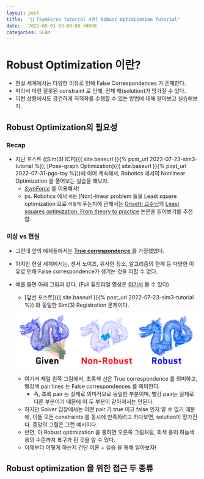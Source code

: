 ```yaml
---
layout: post
title:  "🌈 [SymForce Tutorial 4편] Robust Optimization Tutorial"
date:   2022-09-01 03:00:00 +0000
categories: SLAM 
---
```


# Robust Optimization 이란? 
- 현실 세계에서는 다양한 이유로 인해 False Correspondences 가 존재한다. 
- 따라서 이런 잘못된 constraint 로 인해, 전체 해(solution)가 망가질 수 있다. 
- 이런 상황에서도 강건하게 최적화를 수행할 수 있는 방법에 대해 알아보고 실습해보자. 


## Robust Optimization의 필요성
### Recap 
- 지난 포스트 ([Sim(3) ICP]({{ site.baseurl }}{% post_url 2022-07-23-sim3-tutorial %}), [Pose-graph Optimization]({{ site.baseurl }}{% post_url 2022-07-31-pgo-toy %}))에 이어 계속해서, Robotics 에서의 Nonlinear Optimization 을 풀어보는 실습을 해보자. 
    - _[SymForce](https://symforce.org/)_ 를 이용해서!
    - ps. Robotics 에서 `어떤` (Non)-linear problem 들을 Least square optimization 으로 `어떻게` 푸는지에 관해서는 [Grisetti 교수님](https://scholar.google.com/citations?hl=ko&user=yD-SFG4AAAAJ&view_op=list_works&sortby=pubdate)의 [Least squares optimization: From theory to practice](https://arxiv.org/abs/2002.11051) 논문을 읽어보기를 추천함.

### 이상 vs 현실 
- 그런데 앞의 예제들에서는 <a href="/slam/2022/07/23/sim3-tutorial.html#setting"> **True correspondence** </a> 를 가정했었다. 
- 하지만 현실 세계에서는, 센서 노이즈, 유사한 장소, 알고리즘의 한계 등 다양한 이유로 인해 False correspondence가 생기는 것을 피할 수 없다. 
- 예를 들면 아래 그림과 같다. (Full 튜토리얼 영상은 [여기서](https://youtu.be/p54avTphKFw) 볼 수 있다)
    - [앞선 포스트]({{ site.baseurl }}{% post_url 2022-07-23-sim3-tutorial %}) 와 동일한 Sim(3) Registration 문제이다. 
    <p align="center">
         <img src="/assets/data/2022-09-03-robust/main.png" width="1000"/>
    </p>

    - 여기서 제일 왼쪽 그림에서, 초록색 선은 True correspondence 를 의미하고, 빨강색 pair lines 는 False correspondences 를 의미한다. 
        - 즉, 초록 pair 는 실제로 의미적으로 동일한 부분이며, 빨강 pair는 실제로 다른 부분이기 때문에 이 두 부분이 같아져서는 안된다. 
    - 하지만 Solver 입장에서는 어떤 pair 가 true 이고 false 인지 알 수 없기 때문에, 이들 모든 constraints 를 동시에 만족하려고 하다보면, solution이 망가진다. 중앙의 그림은 그런 예시이다. 
    - 반면, 이 Robust optimization 을 통하면 오른쪽 그림처럼, 회색 용이 하늘색 용의 수준까지 복구가 된 것을 알 수 있다. 
    - 이제부터 어떻게 하는지 간단 이론 + 실습 을 통해 알아보자!
    
## Robust optimization 을 위한 접근 두 종류 



